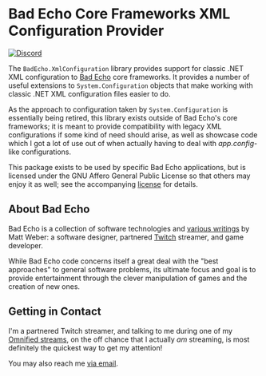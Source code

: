 # Bad Echo Core Frameworks XML Configuration Provider
[![Discord](https://img.shields.io/discord/348353194801364992?style=flat-square&label=Discord&logo=discord&logoColor=white&color=7289DA)](https://discord.gg/omni) 

The `BadEcho.XmlConfiguration` library provides support for classic .NET XML configuration to [Bad Echo](https://badecho.com) core frameworks. It provides a number of useful extensions to `System.Configuration` objects that make working with classic .NET XML configuration files easier to do.

As the approach to configuration taken by `System.Configuration` is essentially being retired, this library exists outside of Bad Echo's core frameworks; it is meant to provide compatibility with legacy XML configurations if some kind of need should arise, as well as showcase code which I got a lot of use out of when actually having to deal with _app.config_-like configurations.

This package exists to be used by specific Bad Echo applications, but is licensed under the GNU Affero General Public License so that others may enjoy it as well; see the accompanying [license](https://github.com/omniscientist/BadEcho/blob/master/LICENSE.md) for details.

## About Bad Echo
Bad Echo is a collection of software technologies and [various writings](https://badecho.com) by Matt Weber: a software designer, partnered [Twitch](https://twitch.tv/omni) streamer, and game developer.

While Bad Echo code concerns itself a great deal with the "best approaches" to general software problems, its ultimate focus and goal is to provide entertainment through the clever manipulation of games and the creation of new ones.

## Getting in Contact
I'm a partnered Twitch streamer, and talking to me during one of my [Omnified streams](https://twitch.tv/omni), on the off chance that I actually _am_ streaming, is most definitely the quickest way to get my attention!

You may also reach me [via email](mailto:matt@badecho.com).